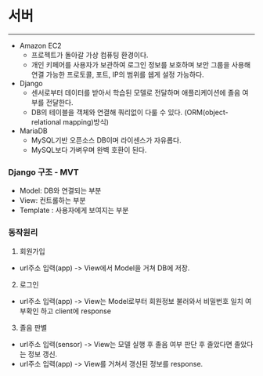  # 서버
 -------
 - Amazon EC2
   * 프로젝트가 돌아갈 가상 컴퓨팅 환경이다. 
   * 개인 키페어를 사용자가 보관하여 로그인 정보를 보호하며 보안 그룹을 사용해 연결 가능한 프로토콜, 포트, IP의 범위를 쉡게 설정 가능하다.
 - Django
   * 센서로부터 데이터를 받아서 학습된 모델로 전달하며 애플리케이션에 졸음 여부를 전달한다.
   * DB의 테이블을 객체와 연결해 쿼리없이 다룰 수 있다. (ORM(object-relational mapping)방식)
 - MariaDB
   * MySQL기반 오픈소스 DB이며 라이센스가 자유롭다.
   * MySQL보다 가벼우며 완벽 호환이 된다.

### Django 구조 - MVT
 - Model: DB와 연결되는 부분
 - View: 컨트롤하는 부분
 - Template : 사용자에게 보여지는 부분
 
### 동작원리
1. 회원가입
  - url주소 입력(app) -> View에서 Model을 거쳐 DB에 저장.
2. 로그인
  - url주소 입력(app) -> View는 Model로부터 회원정보 불러와서 비밀번호 일치 여부확인 하고 client에 response
3. 졸음 판별
  - url주소 입력(sensor) -> View는 모델 실행 후 졸음 여부 판단 후 졸았다면 졸았다는 정보 갱신.
  - url주소 입력(app) -> View를 거쳐서 갱신된 정보를 response.
